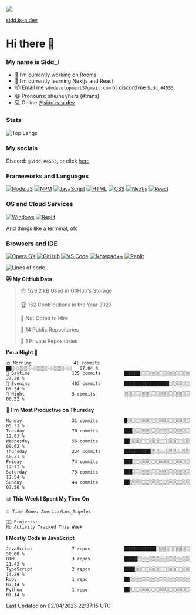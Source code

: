 ![](https://komarev.com/ghpvc/?username=uh-sid&color=grey)

[sidd.is-a.dev](https://sidd.is-a.dev)

# Hi there 👋

### My name is Sidd_!


- 🔭 I’m currently working on [Rooms](https://roomss.cool-sidd.repl.co)
- 🌱 I’m currently learning Nextjs and React
- 📫 Email me `sdmdevelopment3@gmail.com` or discord me `Sidd_#4553`
- 😄 Pronouns: she/her/hers (#trans)
- 💻 Online @[sidd.is-a.dev](https://sidd.is-a.dev)


### Stats

![Top Langs](https://github-readme-stats.vercel.app/api/top-langs/?username=sidd-underscore&theme=radical)

### My socials

Discord: `@Sidd_#4553`, or click [here](https://discord.com/users/755917085879697489)

### Frameworks and Languages
[![Node.JS](https://img.shields.io/badge/Node.js-339933?style=for-the-badge&logo=nodedotjs&logoColor=white)](https://nodejs.org)
[![NPM](https://img.shields.io/badge/npm-CB3837?style=for-the-badge&logo=npm&logoColor=white)](https://npmjs.org)
[![JavaScript](https://img.shields.io/badge/JavaScript-F7DF1E?style=for-the-badge&logo=javascript&logoColor=white)](https://javascript.com)
[![HTML](https://img.shields.io/badge/HTML-E34F26?style=for-the-badge&logo=html5&logoColor=white)](https://html.spec.whatwg.org/multipage/)
[![CSS](https://img.shields.io/badge/CSS-1572B6?style=for-the-badge&logo=css3&logoColor=white)](https://w3.org/Style/CSS)
[![Nextjs](https://img.shields.io/badge/Next.js%20-%23000000.svg?&style=for-the-badge&logo=Next.js&logoColor=white)](https://nextjs.com)
[![React](https://img.shields.io/badge/React%20-%2361DAFB.svg?&style=for-the-badge&logo=React&logoColor=white)](https://react.com)

### OS and Cloud Services
[![Windows](https://img.shields.io/badge/Windows-0078D6?style=for-the-badge&logo=windows&logoColor=white)](https://microsoft.com/windows)
[![Replit](https://img.shields.io/badge/replit-667881?style=for-the-badge&logo=replit&logoColor=white)](https://replit.com)

And things like a terminal, ofc

### Browsers and IDE
[![Opera GX](https://img.shields.io/badge/Opera%20-%23FF1B2D.svg?&style=for-the-badge&logo=Opera&logoColor=white)](https://opera.com/)
[![GitHub](https://img.shields.io/badge/Github-100000?style=for-the-badge&logo=github&logoColor=white)](https://github.com)
[![VS Code](https://img.shields.io/badge/Visual_Studio_Code-0078D4?style=for-the-badge&logo=visual%20studio%20code&logoColor=white)](https://code.visualstudio.com)
[![Notepad++](https://img.shields.io/badge/Notepad++-90E59A.svg?style=for-the-badge&logo=notepad%2B%2B&logoColor=black)](https://notepad-plus-plus.org)
[![Replit](https://img.shields.io/badge/replit-667881?style=for-the-badge&logo=replit&logoColor=white)](https://replit.com)

<!--START_SECTION:waka-->
![Lines of code](https://img.shields.io/badge/From%20Hello%20World%20I%27ve%20Written-1.5%20million%20lines%20of%20code-blue)

**🐱 My GitHub Data** 

> 📦 529.2 kB Used in GitHub's Storage 
 > 
> 🏆 162 Contributions in the Year 2023
 > 
> 🚫 Not Opted to Hire
 > 
> 📜 14 Public Repositories 
 > 
> 🔑 1 Private Repositories 
 > 
**I'm a Night 🦉** 

```text
🌞 Morning                41 commits          ██░░░░░░░░░░░░░░░░░░░░░░░   07.04 % 
🌆 Daytime                135 commits         ██████░░░░░░░░░░░░░░░░░░░   23.20 % 
🌃 Evening                403 commits         █████████████████░░░░░░░░   69.24 % 
🌙 Night                  3 commits           ░░░░░░░░░░░░░░░░░░░░░░░░░   00.52 % 
```
📅 **I'm Most Productive on Thursday** 

```text
Monday                   31 commits          █░░░░░░░░░░░░░░░░░░░░░░░░   05.33 % 
Tuesday                  70 commits          ███░░░░░░░░░░░░░░░░░░░░░░   12.03 % 
Wednesday                56 commits          ██░░░░░░░░░░░░░░░░░░░░░░░   09.62 % 
Thursday                 234 commits         ██████████░░░░░░░░░░░░░░░   40.21 % 
Friday                   74 commits          ███░░░░░░░░░░░░░░░░░░░░░░   12.71 % 
Saturday                 73 commits          ███░░░░░░░░░░░░░░░░░░░░░░   12.54 % 
Sunday                   44 commits          ██░░░░░░░░░░░░░░░░░░░░░░░   07.56 % 
```


📊 **This Week I Spent My Time On** 

```text
🕑︎ Time Zone: America/Los_Angeles

🐱‍💻 Projects: 
No Activity Tracked This Week
```

**I Mostly Code in JavaScript** 

```text
JavaScript               7 repos             ████████████░░░░░░░░░░░░░   50.00 % 
HTML                     3 repos             █████░░░░░░░░░░░░░░░░░░░░   21.43 % 
TypeScript               2 repos             ████░░░░░░░░░░░░░░░░░░░░░   14.29 % 
Ruby                     1 repo              ██░░░░░░░░░░░░░░░░░░░░░░░   07.14 % 
Python                   1 repo              ██░░░░░░░░░░░░░░░░░░░░░░░   07.14 % 
```




 Last Updated on 02/04/2023 22:37:15 UTC
<!--END_SECTION:waka-->
